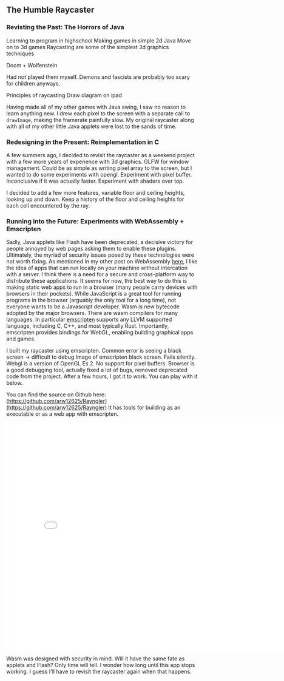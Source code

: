 ## The Humble Raycaster

### Revisting the Past: The Horrors of Java

Learning to program in highschool
Making games in simple 2d Java 
Move on to 3d games
Raycasting are some of the simplest 3d graphics techniques

Doom + Wolfenstein

Had not played them myself.
Demons and fascists are probably too scary for children anyways.

Principles of raycasting
Draw diagram on ipad

Having made all of my other games with Java swing, I saw no reason to learn anything new.
I drew each pixel to the screen with a separate call to `drawImage`, making the framerate painfully slow.
My original raycaster along with all of my other little Java applets were lost to the sands of time.

### Redesigning in the Present: Reimplementation in C

A few summers ago, I decided to revisit the raycaster as a weekend project with a few more years of experience with 3d graphics.
GLFW for window management. 
Could be as simple as writing pixel array to the screen, but I wanted to do some experiments with opengl.
Experiment with pixel buffer. Inconclusive if it was actually faster.
Experiment with shaders over top.

I decided to add a few more features, variable floor and ceiling heights, looking up and down.
Keep a history of the floor and ceiling heights for each cell encountered by the ray.

### Running into the Future: Experiments with WebAssembly + Emscripten

Sadly, Java applets like Flash have been deprecated, a decisive victory for people annoyed by web pages asking them to enable these plugins.
Ultimately, the myriad of security issues posed by these technologies were not worth fixing.
As mentioned in my other post on WebAssembly [here](/test_problem.html), I like the idea of apps that can run locally on your machine without intercation with a server.
I think there is a need for a secure and cross-platform way to distribute these applications.
It seems for now, the best way to do this is making static web apps to run in a browser (many people carry devices with browsers in their pockets).
While JavaScript is a great tool for running programs in the browser (arguably the only tool for a long time), not everyone
wants to be a Javascript developer. 
Wasm is new bytecode adopted by the major browsers.
There are wasm compilers for many languages.
In particular [emscripten](https://emscripten.org/) supports any LLVM supported language, including C, C++, and most typically Rust.
Importantly, emscripten provides bindings for WebGL, enabling building graphical apps and games.


I built my raycaster using emscripten.
Common error is seeing a black screen -> difficult to debug
Image of emscripten black screen.
Fails silently.
Webgl is a version of OpenGL Es 2.
No support for pixel buffers.
Browser is a good debugging tool, actually fixed a lot of bugs, removed deprecated code from the project.
After a few hours, I got it to work.
You can play with it below.

You can find the source on Github here:
[https://github.com/arw12625/Rayngler](https://github.com/arw12625/Rayngler)
It has tools for building as an executable or as a web app with emscripten.

<iframe src="/raycaster_embed.html" title="description" frameBorder="0" scrolling="no" width="800" height="600"></iframe>

Wasm was designed with security in mind.
Will it have the same fate as applets and Flash?
Only time will tell.
I wonder how long until this app stops working.
I guess I'll have to revisit the raycaster again when that happens.